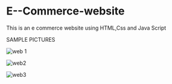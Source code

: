 # E--Commerce-website
This is an e commerce website using HTML,Css and Java Script

SAMPLE PICTURES

![web 1](https://user-images.githubusercontent.com/88853775/150066893-edbe2caa-921b-491d-92ef-643a03025434.PNG)



![web2](https://user-images.githubusercontent.com/88853775/150066912-5481db64-b007-47bf-a4fd-4864f28178b1.PNG)



![web3](https://user-images.githubusercontent.com/88853775/150066932-a7ee43aa-842d-48c5-b139-04db1824b873.PNG)
